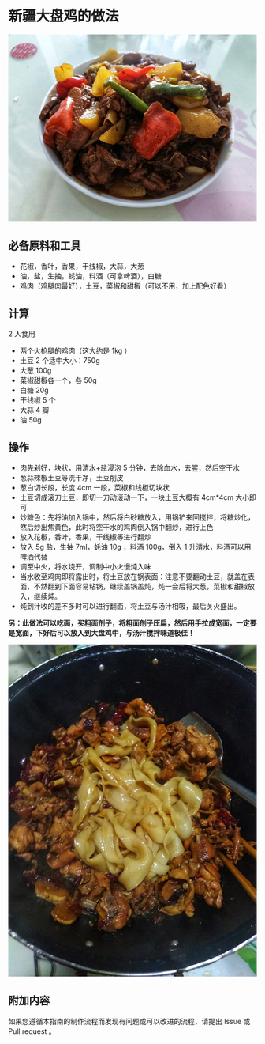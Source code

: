 # 新疆大盘鸡的做法

![大盘鸡](./大盘鸡.jpeg)

## 必备原料和工具

- 花椒，香叶，香果，干线椒，大蒜，大葱
- 油，盐，生抽，蚝油，料酒（可拿啤酒），白糖
- 鸡肉（鸡腿肉最好），土豆，菜椒和甜椒（可以不用，加上配色好看）

## 计算

2 人食用

- 两个火枪腿的鸡肉（这大约是 1kg ）
- 土豆 2 个适中大小：750g
- 大葱 100g
- 菜椒甜椒各一个，各 50g
- 白糖 20g
- 干线椒 5 个
- 大蒜 4 瓣
- 油 50g

## 操作

- 肉先剁好，块状，用清水+盐浸泡 5 分钟，去除血水，去腥，然后空干水
- 葱蒜辣椒土豆等洗干净，土豆削皮
- 葱白切长段，长度 4cm 一段，菜椒和线椒切块状
- 土豆切成滚刀土豆，即切一刀动滚动一下，一块土豆大概有 4cm*4cm 大小即可
- 炒糖色：先将油加入锅中，然后将白砂糖放入，用锅铲来回搅拌，将糖炒化，然后炒出焦黄色，此时将空干水的鸡肉倒入锅中翻炒，进行上色
- 放入花椒，香叶，香果，干线椒等进行翻炒
- 放入 5g 盐，生抽 7ml，蚝油 10g ，料酒 100g，倒入 1 升清水，料酒可以用啤酒代替
- 调至中火，将水烧开，调制中小火慢炖入味
- 当水收至鸡肉即将露出时，将土豆放在锅表面：注意不要翻动土豆，就盖在表面，不然翻到下面容易粘锅，继续盖锅盖炖，炖一会后将大葱，菜椒和甜椒放入，继续炖。
- 炖到汁收的差不多时可以进行翻面，将土豆与汤汁相吸，最后关火盛出。

**另：此做法可以吃面，买粗面剂子，将粗面剂子压扁，然后用手拉成宽面，一定要是宽面，下好后可以放入到大盘鸡中，与汤汁搅拌味道极佳！**

![大盘鸡皮带面](./大盘鸡皮带面.jpeg)

## 附加内容

如果您遵循本指南的制作流程而发现有问题或可以改进的流程，请提出 Issue 或 Pull request 。
